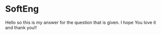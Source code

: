 # SoftEng
Hello so this is my answer for the question that is given. I hope You
love it and thank you!!
